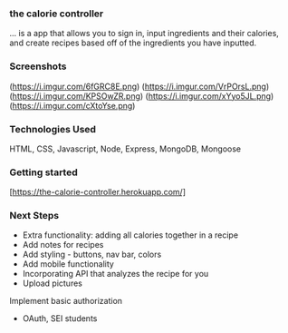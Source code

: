 ### the calorie controller
... is a app that allows you to sign in, input ingredients and their calories, and create recipes based off of the ingredients you have inputted. 

### Screenshots
(https://i.imgur.com/6fGRC8E.png)
(https://i.imgur.com/VrPOrsL.png)
(https://i.imgur.com/KPSOwZR.png)
(https://i.imgur.com/xYyo5JL.png)
(https://i.imgur.com/cXtoYse.png)

### Technologies Used
HTML, CSS, Javascript, Node, Express, MongoDB, Mongoose

### Getting started
[https://the-calorie-controller.herokuapp.com/]

### Next Steps
- Extra functionality: adding all calories together in a recipe
- Add notes for recipes
- Add styling - buttons, nav bar, colors
- Add mobile functionality
- Incorporating API that analyzes the recipe for you
- Upload pictures


Implement basic authorization
- OAuth, SEI students